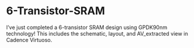 # 6-Transistor-SRAM
I’ve just completed a 6-transistor SRAM design using GPDK90nm technology! This includes the schematic, layout, and AV_extracted view in Cadence Virtuoso.
